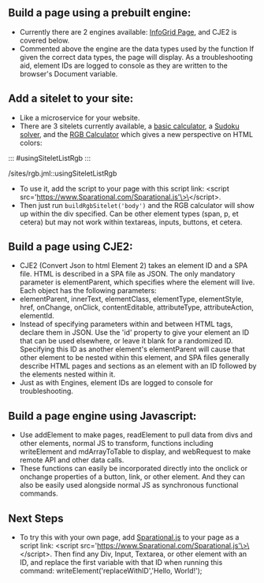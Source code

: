 ## Build a page using a prebuilt engine:

- Currently there are 2 engines available: [InfoGrid Page](https://www.Sparational.com/engines/infoGridPage.js), and CJE2 is covered below.
- Commented above the engine are the data types used by the function If given the correct data types, the page will display. As a troubleshooting aid, element IDs are logged to console as they are written to the browser's Document variable.

## Add a sitelet to your site:

- Like a microservice for your website.
- There are 3 sitelets currently available, a [basic calculator](https://www.Sparational.com/sitelets/calc.js), a [Sudoku solver](https://www.Sparational.com/sitelets/sudokuSolver.js), and the [RGB Calculator](https://www.Sparational.com/sitelets/rgb.js) which gives a new perspective on HTML colors:

::: #usingSiteletListRgb
:::

/sites/rgb.jml::usingSiteletListRgb

- To use it, add the script to your page with this script link:  \<script src='https://www.Sparational.com/Sparational.js'\>\</script\>.
- Then just run `buildRgbSitelet('body')` and the RGB calculator will show up within the div specified. Can be other element types (span, p, et cetera) but may not work within textareas, inputs, buttons, et cetera.

## Build a page using CJE2:

- CJE2 (Convert Json to html Element 2) takes an element ID and a SPA file. HTML is described in a SPA file as JSON. The only mandatory parameter is elementParent, which specifies where the element will live. Each object has the following parameters:
- elementParent, innerText, elementClass, elementType, elementStyle, href, onChange, onClick, contentEditable, attributeType, attributeAction, elementId.
- Instead of specifying parameters within and between HTML tags, declare them in JSON. Use the 'id' property to give your element an ID that can be used elsewhere, or leave it blank for a randomized ID. Specifying this ID as another element's elementParent will cause that other element to be nested within this element, and SPA files generally describe HTML pages and sections as an element with an ID followed by the elements nested within it.
- Just as with Engines, element IDs are logged to console for troubleshooting.


## Build a page engine using Javascript:

- Use addElement to make pages, readElement to pull data from divs and other elements, normal JS to transform,  functions including writeElement and mdArrayToTable to display, and webRequest to make remote API and other data calls.
- These functions can easily be incorporated directly into the onclick or onchange properties of a button, link, or other element. And they can also be easily used alongside normal JS as synchronous functional commands.

## Next Steps

- To try this with your own page, add [Sparational.js](https://www.Sparational.com/Sparational.js) to your page as a script link: \<script src='https://www.Sparational.com/Sparational.js'\>\</script\>. Then find any Div, Input, Textarea, or other element with an ID, and replace the first variable with that ID when running this command: writeElement('replaceWithID','Hello, World!');
